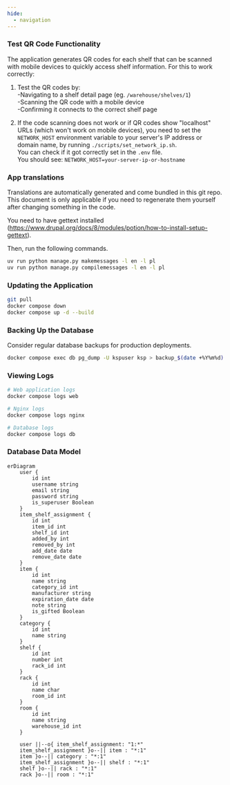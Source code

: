 ```yaml
---
hide:
  - navigation
---
```


### Test QR Code Functionality

The application generates QR codes for each shelf that can be scanned with mobile devices to quickly access shelf information. For this to work correctly:

1. Test the QR codes by:  
   -Navigating to a shelf detail page (eg. `/warehouse/shelves/1`)  
   -Scanning the QR code with a mobile device  
   -Confirming it connects to the correct shelf page

2. If the code scanning does not work or if QR codes show "localhost" URLs (which won't work on mobile devices), you need to set the `NETWORK_HOST` environment variable to your server's IP address or domain name, by running `./scripts/set_network_ip.sh`.  
You can check if it got correctly set in the `.env` file.  
You should see: `NETWORK_HOST=your-server-ip-or-hostname`

### App translations
Translations are automatically generated and come bundled in this git repo.  
This document is only applicable if you need to regenerate them yourself after changing something in the code.

You need to have gettext installed (https://www.drupal.org/docs/8/modules/potion/how-to-install-setup-gettext).

Then, run the following commands.

```sh
uv run python manage.py makemessages -l en -l pl
uv run python manage.py compilemessages -l en -l pl
```

### Updating the Application

```sh
git pull
docker compose down
docker compose up -d --build
```

### Backing Up the Database
Consider regular database backups for production deployments.
```sh
docker compose exec db pg_dump -U kspuser ksp > backup_$(date +%Y%m%d).sql
```

### Viewing Logs

```sh
# Web application logs
docker compose logs web

# Nginx logs
docker compose logs nginx

# Database logs
docker compose logs db
```

### Database Data Model

```mermaid
erDiagram
    user {
        id int
        username string
        email string
        password string
        is_superuser Boolean
    }
    item_shelf_assignment {
        id int
        item_id int
        shelf_id int
        added_by int
        removed_by int
        add_date date
        remove_date date
    }
    item {
        id int
        name string
        category_id int
        manufacturer string
        expiration_date date
        note string
        is_gifted Boolean
    }
    category {
        id int
        name string
    }
    shelf {
        id int
        number int
        rack_id int
    }
    rack {
        id int
        name char
        room_id int
    }
    room {
        id int
        name string
        warehouse_id int
    }
 
    user ||--o{ item_shelf_assignment: "1:*"
    item_shelf_assignment }o--|| item : "*:1"
    item }o--|| category : "*:1"
    item_shelf_assignment }o--|| shelf : "*:1"
    shelf }o--|| rack : "*:1"
    rack }o--|| room : "*:1"
```